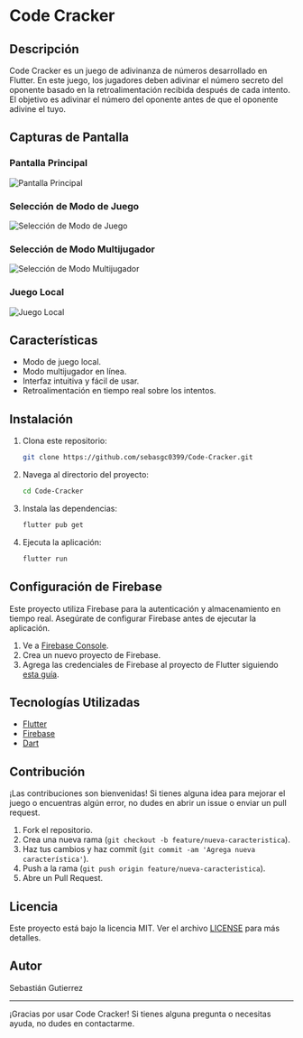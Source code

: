 # Code Cracker

## Descripción

Code Cracker es un juego de adivinanza de números desarrollado en Flutter. En este juego, los jugadores deben adivinar el número secreto del oponente basado en la retroalimentación recibida después de cada intento. El objetivo es adivinar el número del oponente antes de que el oponente adivine el tuyo.

## Capturas de Pantalla

### Pantalla Principal
![Pantalla Principal](https://github.com/sebasgc0399/Code-Cracker/blob/main/assets/images/screenshot1.jpg)

### Selección de Modo de Juego
![Selección de Modo de Juego](https://github.com/sebasgc0399/Code-Cracker/blob/main/assets/images/screenshot2.jpg)

### Selección de Modo Multijugador
![Selección de Modo Multijugador](https://github.com/sebasgc0399/Code-Cracker/blob/main/assets/images/screenshot3.jpg)

### Juego Local
![Juego Local](https://github.com/sebasgc0399/Code-Cracker/blob/main/assets/images/screenshot4.jpg)

## Características

- Modo de juego local.
- Modo multijugador en línea.
- Interfaz intuitiva y fácil de usar.
- Retroalimentación en tiempo real sobre los intentos.

## Instalación

1. Clona este repositorio:
    ```sh
    git clone https://github.com/sebasgc0399/Code-Cracker.git
    ```
2. Navega al directorio del proyecto:
    ```sh
    cd Code-Cracker
    ```
3. Instala las dependencias:
    ```sh
    flutter pub get
    ```
4. Ejecuta la aplicación:
    ```sh
    flutter run
    ```

## Configuración de Firebase

Este proyecto utiliza Firebase para la autenticación y almacenamiento en tiempo real. Asegúrate de configurar Firebase antes de ejecutar la aplicación.

1. Ve a [Firebase Console](https://console.firebase.google.com/).
2. Crea un nuevo proyecto de Firebase.
3. Agrega las credenciales de Firebase al proyecto de Flutter siguiendo [esta guía](https://firebase.flutter.dev/docs/overview/).

## Tecnologías Utilizadas

- [Flutter](https://flutter.dev/)
- [Firebase](https://firebase.google.com/)
- [Dart](https://dart.dev/)

## Contribución

¡Las contribuciones son bienvenidas! Si tienes alguna idea para mejorar el juego o encuentras algún error, no dudes en abrir un issue o enviar un pull request.

1. Fork el repositorio.
2. Crea una nueva rama (`git checkout -b feature/nueva-caracteristica`).
3. Haz tus cambios y haz commit (`git commit -am 'Agrega nueva característica'`).
4. Push a la rama (`git push origin feature/nueva-caracteristica`).
5. Abre un Pull Request.

## Licencia

Este proyecto está bajo la licencia MIT. Ver el archivo [LICENSE](LICENSE.md) para más detalles.

## Autor

Sebastián Gutierrez

---

¡Gracias por usar Code Cracker! Si tienes alguna pregunta o necesitas ayuda, no dudes en contactarme.

